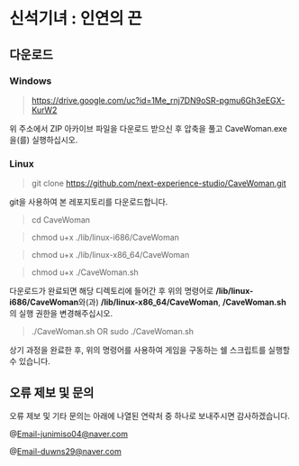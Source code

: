 # 신석기녀 : 인연의 끈
## 다운로드
### Windows
>https://drive.google.com/uc?id=1Me_rnj7DN9oSR-pgmu6Gh3eEGX-KurW2

위 주소에서 ZIP 아카이브 파일을 다운로드 받으신 후 압축을 풀고 CaveWoman.exe을(를) 실행하십시오.

### Linux
>git clone https://github.com/next-experience-studio/CaveWoman.git

git을 사용하여 본 레포지토리를 다운로드합니다.
>cd CaveWoman

>chmod u+x ./lib/linux-i686/CaveWoman

>chmod u+x ./lib/linux-x86_64/CaveWoman

>chmod u+x ./CaveWoman.sh

다운로드가 완료되면 해당 디렉토리에 들어간 후 위의 명령어로 **/lib/linux-i686/CaveWoman**와(과) **/lib/linux-x86_64/CaveWoman**, **/CaveWoman.sh**의 실행 권한을 변경해주십시오.

>./CaveWoman.sh  OR  sudo ./CaveWoman.sh

상기 과정을 완료한 후, 위의 명령어를 사용하여 게임을 구동하는 쉘 스크립트를 실행할 수 있습니다.

## 오류 제보 및 문의
오류 제보 및 기타 문의는 아래에 나열된 연락처 중 하나로 보내주시면 감사하겠습니다.

@Email-junimiso04@naver.com

@Email-duwns29@naver.com
